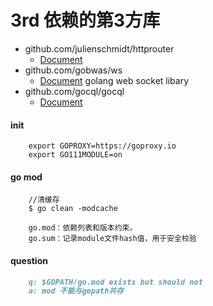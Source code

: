 # 3rd 依赖的第3方库
 * github.com/julienschmidt/httprouter
   * [Document](https://github.com/julienschmidt/httprouter)
 * github.com/gobwas/ws
   * [Document](https://godoc.org/github.com/gobwas/ws)   golang web socket libary
 * github.com/gocql/gocql
   * [Document](https://github.com/gocql/gocql)


#### init
````shell
    export GOPROXY=https://goproxy.io
    export GO111MODULE=on
````

#### go mod
````shell
    //清缓存
    $ go clean -modcache

    go.mod：依赖列表和版本约束。
    go.sum：记录module文件hash值，用于安全校验
````

#### question
````md
    q: $GOPATH/go.mod exists but should not
    a: mod 不能与gopath共存
````